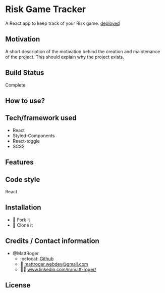 # Risk Game Tracker
A React app to keep track of your Risk game.
[deployed](https://risk-game-tracker.herokuapp.com/)

## Motivation
A short description of the motivation behind the creation and maintenance of the project. This should explain why the project exists.

## Build Status
Complete

## How to use?

## Tech/framework used
* React
* Styled-Components
* React-toggle
* SCSS

## Features

## Code style
React


## Installation
* :trident: Fork it
* :sheep: Clone it



## Credits / Contact information
* @MattRoger 
  * :octocat: [Github](https://mattroger.github.io)
  * :e-mail: mattroger.webdev@gmail.com
  * :man_office_worker: www.linkedin.com/in/matt-roger/


## License
